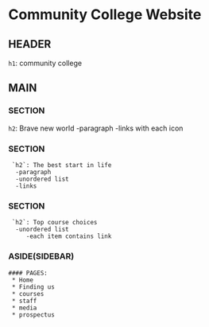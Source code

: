 #  Community College Website

## HEADER

  `h1`: community college

## MAIN


 ### SECTION

  `h2`: Brave new world
   -paragraph
      -links with each icon

   ### SECTION

     `h2`: The best start in life
      -paragraph
      -unordered list
      -links

  ### SECTION

     `h2`: Top course choices
      -unordered list
         -each item contains link
      
 ### ASIDE(SIDEBAR)
    #### PAGES:
     * Home
     * Finding us
     * courses
     * staff
     * media
     * prospectus
